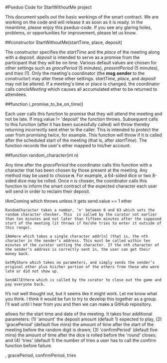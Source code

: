#Pseduo Code for StartWithoutMe project  

This document spells out the basic workings of the smart contract. We are working on the code and will release it as soon as it is ready. In the meantime, please enjoy this pseduo-code. If you see any glaring holes, problems, or opportunities for improvement, please let us know.

##constructor StartWithoutMe(startTime, place, deposit)

  The constructor specifies the *startTime* and the *place* of the meeting along with a *deposit*. *deposit* is intended to serve as a promise from the participant that they will be on time. Various default values are chosen for other settings such as *gracePeriod* (5 minutes), *presentPeriod* (5 minutes), and *tries* (1). Only the meeting's coordinator (the **msg.sender** to the constructor) may alter these other settings. *startTime*, *place*, and *deposit* may not be altered. If a meeting's time or place is changed, the coordinator calls *cancleMeeting* which causes all accumulated ether to be returned to attendees.

##function i_promise_to_be_on_time()

  Each user calls this function to promise that they will attend the meeting and not be late. If msg.value != 'deposit' the function throws. Subsequent calls to this function (after it has been sucessfully called) will throw thereby returning incorrectly sent ether to the caller. This is intended to protect the user from promising twice, for example. This function will throw if it is called after the scheduled start of the meeting (that is, after *startTime*). The function records the user's ether mapped to his/her account.

##function random_character(int n)

  Any time after the *gracePeriod* the coordinator calls this function with a character that has been chosen by those present at the meeting. Any method may be used to choose **n**. For example, a 64-sided dice or two 8-sided dice may be rolled. Once *n* is chosen, the coordinator calls this function to inform the smart contract of the expected character each user will send in order to reclaim their deposit.

IAmComing which throws unless it gets send.value == 1 ether

	RandomCharacter takes a number, ’n' between 0 and 63 which sets the random character checker. This  is called by the curator not earlier than ten minutes and not later than fifteen minutes after the supposed start of the meeting (it throws if he/she tries to enter it outside of this range).

	IAmHere which takes a single character addr[n] (that is, the nth character in the sender’s address. This must be called within ten minutes of the curator setting the character. If the nth character of the sender’s address is correctly sent in, the user can get their money back.

	GetMyShare which takes no parameters, and simply sends the sender’s original ether plus his/her portion of the ethers from those who were late or did not show up.

	SendAllEthere which is called by the curator to close out the game and pay everyone back.

It’s not well thought out, but it seems like it might work. Let me know what you think. I think it would be fun to try to develop this together as a group. I’ll wait until I hear from you and then we can make a GitHub repository.

  allows for the start time and date of the meeting. It takes four additional parameters: (1) 'amount' the deposit amount (default 1) expected to play, (2) 'gracePeriod' (default five mins) the amount of time after the start of the meeting before the random digit is drawn; (3) 'confirmPeriod' (default five mins) the amount of time after the dice is rolled before the 'round' closes; and (4) 'tries' (default 1) the number of tries a user has to call the confirm function before failure.

, gracePeriod, confirmPeriod, tries
